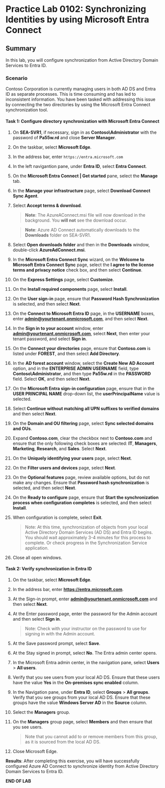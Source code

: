 # Practice Lab 0102: Synchronizing Identities by using Microsoft Entra Connect 

## Summary

In this lab, you will configure synchronization from Active Directory Domain Services to Entra ID.

### Scenario

Contoso Corporation is currently managing users in both AD DS and Entra ID as separate processes. This is time consuming and has led to inconsistent information. You have been tasked with addressing this issue by connecting the two directories by using the Microsoft Entra Connect synchronization tool.

#### Task 1: Configure directory synchronization with Microsoft Entra Connect

1. On **SEA-SVR1**, if necessary, sign in as **Contoso\\Administrator** with the password of **Pa55w.rd** and close **Server Manager**.

2. On the taskbar, select **Microsoft Edge**.

3. In the address bar, enter `https://entra.microsoft.com`

4. In the left navigantion pane, under **Entra ID**, select **Entra Connect**.

5. On the **Microsoft Entra Connect | Get started** pane, select the **Manage** tab.

6. In the **Manage your infrastructure** page, select **Download Connect Sync Agent**.

7. Select **Accept terms & download**. 

    >**Note**: The AzureAConnect.msi file will now download in the background. You **will not** see the download occur. 

    >**Note**: Azure AD Connect automatically downloads to the **Downloads** folder on SEA-SVR1.

8. Select **Open downloads folder** and then in the **Downloads** window, double-click **AzureAdConnect.msi**.

9. In the **Microsoft Entra Connect Sync** wizard, on the **Welcome to Microsoft Entra Connect Sync** page, select the **I agree to the license terms and privacy notice** check box, and then select **Continue**.

10. On the **Express Settings** page, select **Customize**.

11. On the **Install required components** page, select **Install**.

12. On the **User sign-in** page, ensure that **Password Hash Synchronization** is selected, and then select **Next**.

13. On the **Connect to Microsoft Entra ID** page, in the **USERNAME** boxes, enter **admin@yourtenant.onmicrosoft.com**, and then select **Next**.

14. In the **Sign in to your account** window, enter **admin@yourtenant.onmicrosoft.com**, select **Next**, then enter your tenant password, and select **Sign in**.

15. On the **Connect your directories** page, ensure that **Contoso.com** is listed under **FOREST**, and then select **Add Directory**.

16. In the **AD forest account** window, select the **Create New AD Account** option, and in the **ENTERPRISE ADMIN USERNAME** field, type **Contoso\\Administrator**, and then type **Pa55w.rd** in the **PASSWORD** field. Select **OK**, and then select **Next**.

17. On the **Microsoft Entra sign-in configuration** page, ensure that in the **USER PRINCIPAL NAME** drop-down list, the **userPrincipalName** value is selected. 

18. Select **Continue without matching all UPN suffixes to verified domains** and then select **Next**.

19. On the **Domain and OU filtering** page, select **Sync selected domains and OUs**.

20. Expand **Contoso.com**, clear the checkbox next to **Contoso.com** and ensure that the only following check boxes are selected: **IT**, **Managers**, **Marketing**, **Research**, and **Sales**. Select **Next**.

21. On the **Uniquely identifying your users** page, select **Next**.

22. On the **Filter users and devices** page, select **Next**.

23. On the **Optional features** page, review available options, but do not make any changes. Ensure that **Password hash synchronization** is selected, and then select **Next**.

24. On the **Ready to configure** page, ensure that **Start the synchronization process when configuration completes** is selected, and then select **Install**.

25. When configuration is complete, select **Exit**.  

    > Note: At this time, synchronization of objects from your local Active Directory Domain Services (AD DS) and Entra ID begins. You should wait approximately 3-4 minutes for this process to complete. Or check progress in the Synchronization Service application.

26. Close all open windows.

#### Task 2: Verify synchronization in Entra ID

1. On the taskbar, select **Microsoft Edge**.

2. In the address bar, enter **https://entra.microsoft.com**.

3. At the Sign-in prompt, enter **admin@yourtenant.onmicrosoft.com** and then select **Next**.

4. At the Enter password page, enter the password for the Admin account and then select **Sign in**. 

   > Note: Check with your instructor on the password to use for signing in with the Admin account.

5. At the Save password prompt, select **Save**.

6. At the Stay signed in prompt, select **No**. The Entra admin center opens.

7. In the Microsoft Entra admin center, in the navigation pane, select **Users** > **All users**.

8. Verify that you see users from your local AD DS. Ensure that these users have the value **Yes** in the **On-premises sync enabled** column. 

9. In the Navigation pane, under **Entra ID**, select **Groups** > **All groups**. Verify that you see groups from your local AD DS. Ensure that these groups have the value **Windows Server AD** in the **Source** column.

10. Select the **Managers** group.

11. On the **Managers** group page, select **Members** and then ensure that you see users. 

    > Note that you cannot add to or remove members from this group, as it is sourced from the local AD DS. 

12. Close Microsoft Edge.

**Results**: After completing this exercise, you will have successfully configured Azure AD Connect to synchronize identity from Active Directory Domain Services to Entra ID.

**END OF LAB**
